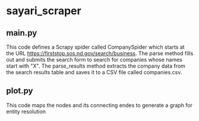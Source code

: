 # sayari_scraper
## main.py

This code defines a Scrapy spider called CompanySpider which starts at the URL https://firststop.sos.nd.gov/search/business. The parse method fills out and submits the search form to search for companies whose names start with "X". The parse_results method extracts the company data from the search results table and saves it to a CSV file called companies.csv.

## plot.py

This code maps the nodes and its connecting endes to generate a graph for entity resolution
